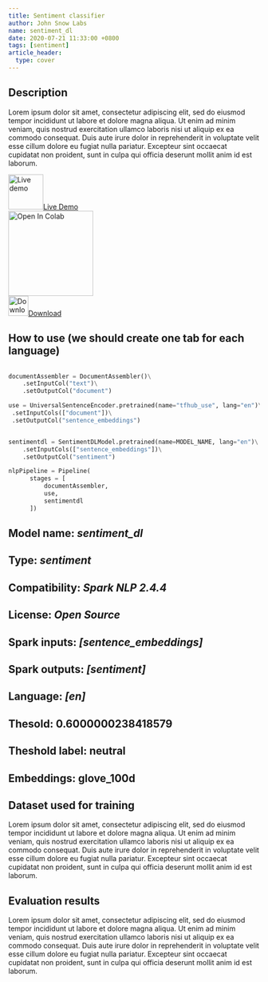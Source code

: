 ```yaml
---
title: Sentiment classifier
author: John Snow Labs
name: sentiment_dl
date: 2020-07-21 11:33:00 +0800
tags: [sentiment]
article_header:
  type: cover
---
```



## Description
Lorem ipsum dolor sit amet, consectetur adipiscing elit, sed do eiusmod tempor incididunt ut labore et dolore magna aliqua. Ut enim ad minim veniam, quis nostrud exercitation ullamco laboris nisi ut aliquip ex ea commodo consequat. Duis aute irure dolor in reprehenderit in voluptate velit esse cillum dolore eu fugiat nulla pariatur. Excepteur sint occaecat cupidatat non proident, sunt in culpa qui officia deserunt mollit anim id est laborum.


<div class="grid" style="align-content: center;">
  <div class="cell cell--8 cell--md-3 cell--lg-4 content" style="align-content: center;">
    <a href="https://colab.research.google.com/github/JohnSnowLabs/spark-nlp-workshop/blob/master/tutorials/streamlit_notebooks/NER_EN.ipynb">
      <img src="https://assets.website-files.com/5dc3b47ddc6c0c2a1af74ad0/5e18182886ccdc638908b3a0_RGB_Logomark_Color_Dark_Bg.png" alt="Live demo" style="width: 70px">Live Demo</a>
  </div>
  <div class="cell cell--8 cell--lg-3 content" style="align-content: center;">
  <a href="https://colab.research.google.com/github/JohnSnowLabs/spark-nlp-workshop/blob/master/tutorials/streamlit_notebooks/NER_EN.ipynb"><img src="https://colab.research.google.com/assets/colab-badge.svg" alt="Open In Colab" style="width: 170px;"></a>
</div>

  <div class="cell cell--8 cell--md-4 cell--lg-4 content" style="align-content: center;">
    <a href="https://s3.amazonaws.com/auxdata.johnsnowlabs.com/public/models/sentimentdl_glove_imdb_en_2.5.0_2.4_1588682682507.zip">
      <img src="https://icons.iconarchive.com/icons/dtafalonso/android-lollipop/512/Downloads-icon.png" alt="Download" style="width: 40px">Download</a>
  </div>
</div>


## How to use (we should create one tab for each language)
```python

documentAssembler = DocumentAssembler()\
    .setInputCol("text")\
    .setOutputCol("document")

use = UniversalSentenceEncoder.pretrained(name="tfhub_use", lang="en")\
 .setInputCols(["document"])\
 .setOutputCol("sentence_embeddings")


sentimentdl = SentimentDLModel.pretrained(name=MODEL_NAME, lang="en")\
    .setInputCols(["sentence_embeddings"])\
    .setOutputCol("sentiment")

nlpPipeline = Pipeline(
      stages = [
          documentAssembler,
          use,
          sentimentdl
      ])
```


## Model name: *sentiment_dl*
## Type: *sentiment*
## Compatibility: *Spark NLP 2.4.4*
## License: *Open Source*
## Spark inputs: *[sentence_embeddings]*
## Spark outputs: *[sentiment]*
## Language: *[en]*
## Thesold: 0.6000000238418579
## Theshold label: neutral
## Embeddings: glove_100d


## Dataset used for training
Lorem ipsum dolor sit amet, consectetur adipiscing elit, sed do eiusmod tempor incididunt ut labore et dolore magna aliqua. Ut enim ad minim veniam, quis nostrud exercitation ullamco laboris nisi ut aliquip ex ea commodo consequat. Duis aute irure dolor in reprehenderit in voluptate velit esse cillum dolore eu fugiat nulla pariatur. Excepteur sint occaecat cupidatat non proident, sunt in culpa qui officia deserunt mollit anim id est laborum.

## Evaluation results
Lorem ipsum dolor sit amet, consectetur adipiscing elit, sed do eiusmod tempor incididunt ut labore et dolore magna aliqua. Ut enim ad minim veniam, quis nostrud exercitation ullamco laboris nisi ut aliquip ex ea commodo consequat. Duis aute irure dolor in reprehenderit in voluptate velit esse cillum dolore eu fugiat nulla pariatur. Excepteur sint occaecat cupidatat non proident, sunt in culpa qui officia deserunt mollit anim id est laborum.
